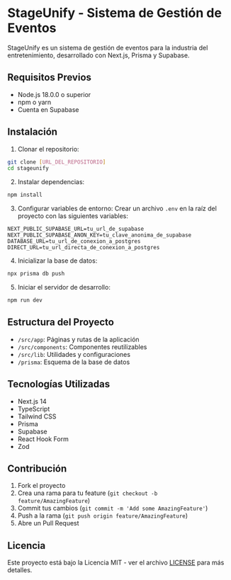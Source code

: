 # StageUnify - Sistema de Gestión de Eventos

StageUnify es un sistema de gestión de eventos para la industria del entretenimiento, desarrollado con Next.js, Prisma y Supabase.

## Requisitos Previos

- Node.js 18.0.0 o superior
- npm o yarn
- Cuenta en Supabase

## Instalación

1. Clonar el repositorio:
```bash
git clone [URL_DEL_REPOSITORIO]
cd stageunify
```

2. Instalar dependencias:
```bash
npm install
```

3. Configurar variables de entorno:
Crear un archivo `.env` en la raíz del proyecto con las siguientes variables:
```env
NEXT_PUBLIC_SUPABASE_URL=tu_url_de_supabase
NEXT_PUBLIC_SUPABASE_ANON_KEY=tu_clave_anonima_de_supabase
DATABASE_URL=tu_url_de_conexion_a_postgres
DIRECT_URL=tu_url_directa_de_conexion_a_postgres
```

4. Inicializar la base de datos:
```bash
npx prisma db push
```

5. Iniciar el servidor de desarrollo:
```bash
npm run dev
```

## Estructura del Proyecto

- `/src/app`: Páginas y rutas de la aplicación
- `/src/components`: Componentes reutilizables
- `/src/lib`: Utilidades y configuraciones
- `/prisma`: Esquema de la base de datos

## Tecnologías Utilizadas

- Next.js 14
- TypeScript
- Tailwind CSS
- Prisma
- Supabase
- React Hook Form
- Zod

## Contribución

1. Fork el proyecto
2. Crea una rama para tu feature (`git checkout -b feature/AmazingFeature`)
3. Commit tus cambios (`git commit -m 'Add some AmazingFeature'`)
4. Push a la rama (`git push origin feature/AmazingFeature`)
5. Abre un Pull Request

## Licencia

Este proyecto está bajo la Licencia MIT - ver el archivo [LICENSE](LICENSE) para más detalles. 